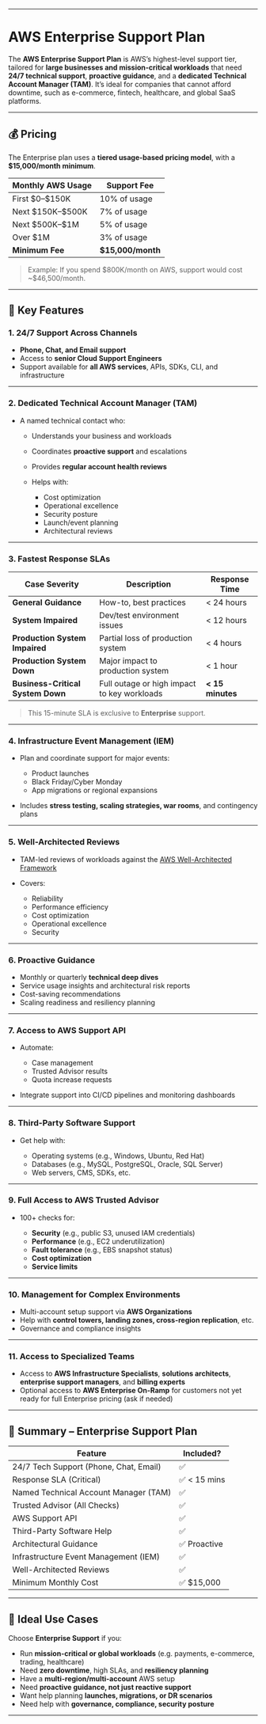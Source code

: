 __________________________________________________________________________________________________________________________
#                                          AWS Enterprise Support Plan

The **AWS Enterprise Support Plan** is AWS’s highest-level support tier, tailored for **large businesses and mission-critical workloads** that need **24/7 technical support**, **proactive guidance**, and a **dedicated Technical Account Manager (TAM)**. It’s ideal for companies that cannot afford downtime, such as e-commerce, fintech, healthcare, and global SaaS platforms.

---

## 💰 Pricing

The Enterprise plan uses a **tiered usage-based pricing model**, with a **\$15,000/month minimum**.

| Monthly AWS Usage  | Support Fee        |
| ------------------ | ------------------ |
| First \$0–\$150K   | 10% of usage       |
| Next \$150K–\$500K | 7% of usage        |
| Next \$500K–\$1M   | 5% of usage        |
| Over \$1M          | 3% of usage        |
| **Minimum Fee**    | **\$15,000/month** |

> Example: If you spend \$800K/month on AWS, support would cost \~\$46,500/month.

---

## 🧩 Key Features

### 1. **24/7 Support Across Channels**

* **Phone, Chat, and Email support**
* Access to **senior Cloud Support Engineers**
* Support available for **all AWS services**, APIs, SDKs, CLI, and infrastructure

---

### 2. **Dedicated Technical Account Manager (TAM)**

* A named technical contact who:

  * Understands your business and workloads
  * Coordinates **proactive support** and escalations
  * Provides **regular account health reviews**
  * Helps with:

    * Cost optimization
    * Operational excellence
    * Security posture
    * Launch/event planning
    * Architectural reviews

---

### 3. **Fastest Response SLAs**

| Case Severity                     | Description                                 | Response Time    |
| --------------------------------- | ------------------------------------------- | ---------------- |
| **General Guidance**              | How-to, best practices                      | < 24 hours       |
| **System Impaired**               | Dev/test environment issues                 | < 12 hours       |
| **Production System Impaired**    | Partial loss of production system           | < 4 hours        |
| **Production System Down**        | Major impact to production system           | < 1 hour         |
| **Business-Critical System Down** | Full outage or high impact to key workloads | **< 15 minutes** |

> This 15-minute SLA is exclusive to **Enterprise** support.

---

### 4. **Infrastructure Event Management (IEM)**

* Plan and coordinate support for major events:

  * Product launches
  * Black Friday/Cyber Monday
  * App migrations or regional expansions
* Includes **stress testing, scaling strategies, war rooms**, and contingency plans

---

### 5. **Well-Architected Reviews**

* TAM-led reviews of workloads against the [AWS Well-Architected Framework](https://aws.amazon.com/architecture/well-architected/)
* Covers:

  * Reliability
  * Performance efficiency
  * Cost optimization
  * Operational excellence
  * Security

---

### 6. **Proactive Guidance**

* Monthly or quarterly **technical deep dives**
* Service usage insights and architectural risk reports
* Cost-saving recommendations
* Scaling readiness and resiliency planning

---

### 7. **Access to AWS Support API**

* Automate:

  * Case management
  * Trusted Advisor results
  * Quota increase requests
* Integrate support into CI/CD pipelines and monitoring dashboards

---

### 8. **Third-Party Software Support**

* Get help with:

  * Operating systems (e.g., Windows, Ubuntu, Red Hat)
  * Databases (e.g., MySQL, PostgreSQL, Oracle, SQL Server)
  * Web servers, CMS, SDKs, etc.

---

### 9. **Full Access to AWS Trusted Advisor**

* 100+ checks for:

  * **Security** (e.g., public S3, unused IAM credentials)
  * **Performance** (e.g., EC2 underutilization)
  * **Fault tolerance** (e.g., EBS snapshot status)
  * **Cost optimization**
  * **Service limits**

---

### 10. **Management for Complex Environments**

* Multi-account setup support via **AWS Organizations**
* Help with **control towers, landing zones, cross-region replication**, etc.
* Governance and compliance insights

---

### 11. **Access to Specialized Teams**

* Access to **AWS Infrastructure Specialists**, **solutions architects**, **enterprise support managers**, and **billing experts**
* Optional access to **AWS Enterprise On-Ramp** for customers not yet ready for full Enterprise pricing (ask if needed)

---

## 🧠 Summary – Enterprise Support Plan

| Feature                                | Included?    |
| -------------------------------------- | ------------ |
| 24/7 Tech Support (Phone, Chat, Email) | ✅           |
| Response SLA (Critical)                | ✅ < 15 mins |
| Named Technical Account Manager (TAM)  | ✅           |
| Trusted Advisor (All Checks)           | ✅           |
| AWS Support API                        | ✅           |
| Third-Party Software Help              | ✅           |
| Architectural Guidance                 | ✅ Proactive |
| Infrastructure Event Management (IEM)  | ✅           |
| Well-Architected Reviews               | ✅           |
| Minimum Monthly Cost                   | ✅ \$15,000  |

---

## 📌 Ideal Use Cases

Choose **Enterprise Support** if you:

* Run **mission-critical or global workloads** (e.g. payments, e-commerce, trading, healthcare)
* Need **zero downtime**, high SLAs, and **resiliency planning**
* Have a **multi-region/multi-account** AWS setup
* Need **proactive guidance, not just reactive support**
* Want help planning **launches, migrations, or DR scenarios**
* Need help with **governance, compliance, security posture**

---
